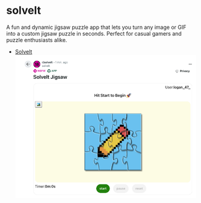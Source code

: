 # solvelt
A fun and dynamic jigsaw puzzle app that lets you turn any image or GIF into a custom jigsaw puzzle in seconds. Perfect for casual gamers and puzzle enthusiasts alike.


* [Solvelt](https://www.reddit.com/r/solvelt/comments/1hgipaf/solvelt_jigsaw/)
![solvelt](./example/solvelt.png)
